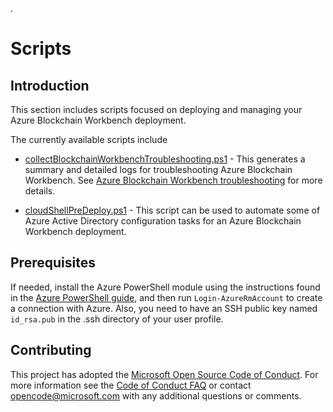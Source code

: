 .
# Scripts

## Introduction

This section includes scripts focused on deploying and managing your Azure Blockchain Workbench deployment.

The currently available scripts include

* [collectBlockchainWorkbenchTroubleshooting.ps1](https://github.com/Azure-Samples/blockchain-powershell/blob/master/collectBlockchainWorkbenchTroubleshooting.ps1) - This generates a summary and detailed logs for troubleshooting Azure Blockchain Workbench. See [Azure Blockchain Workbench troubleshooting]() for more details.

* [cloudShellPreDeploy.ps1](./deployment/cloudShellPreDeploy.ps1) - This script can be used to automate some of Azure Active Directory configuration tasks for an Azure Blockchain Workbench deployment.

## Prerequisites

If needed, install the Azure PowerShell module using the instructions found in the [Azure PowerShell guide](https://docs.microsoft.com/powershell/azureps-cmdlets-docs/), and then run `Login-AzureRmAccount` to create a connection with Azure. Also, you need to have an SSH public key named `id_rsa.pub` in the .ssh directory of your user profile.

## Contributing

This project has adopted the [Microsoft Open Source Code of Conduct](https://opensource.microsoft.com/codeofconduct/). For more information see the [Code of Conduct FAQ](https://opensource.microsoft.com/codeofconduct/faq/) or contact [opencode@microsoft.com](mailto:opencode@microsoft.com) with any additional questions or comments.
